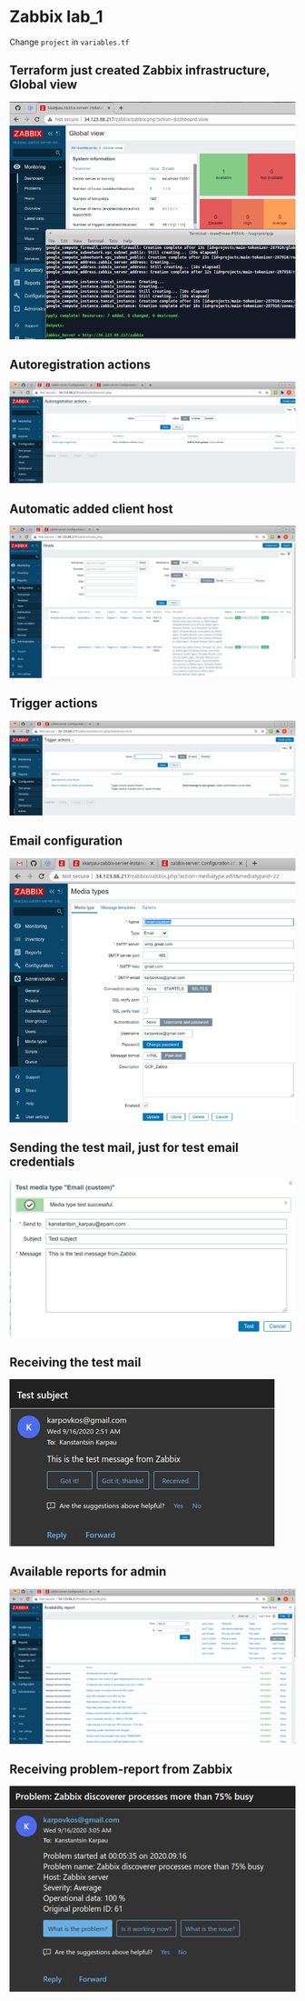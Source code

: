 Zabbix lab_1
============
Change `project` in `variables.tf`

## Terraform just created Zabbix infrastructure, Global view
![screen](screenshots/Global_view_tf_access.png)

## Autoregistration actions
![screen](screenshots/Auto_reg.png)

## Automatic added client host 
![screen](screenshots/Hosts.png)

## Trigger actions
![screen](screenshots/Trigger_actions.png)

## Email configuration 
![screen](screenshots/Mail_media_types.png)

## Sending the test mail, just for test email credentials
![screen](screenshots/Mail_test_send.png)

## Receiving the test mail
![screen](screenshots/Mail_test_receive.png)

## Available reports for admin
![screen](screenshots/Available_reports.png)

## Receiving problem-report from Zabbix
![screen](screenshots/Mail_problem.png)